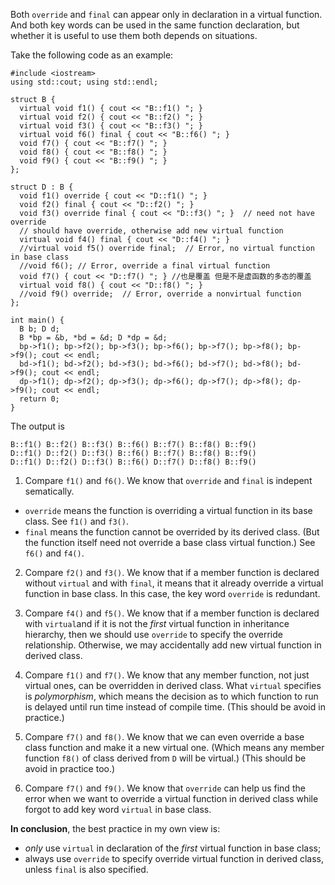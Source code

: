 Both `override` and `final` can appear only in declaration in a virtual function. And both key words can be used in the same function declaration, but whether it is useful to use them both depends on situations.

Take the following code as an example:

    #include <iostream>
    using std::cout; using std::endl;

    struct B {
      virtual void f1() { cout << "B::f1() "; }
      virtual void f2() { cout << "B::f2() "; }
      virtual void f3() { cout << "B::f3() "; }
      virtual void f6() final { cout << "B::f6() "; }
      void f7() { cout << "B::f7() "; }
      void f8() { cout << "B::f8() "; }
      void f9() { cout << "B::f9() "; }
    };

    struct D : B {
      void f1() override { cout << "D::f1() "; }
      void f2() final { cout << "D::f2() "; }
      void f3() override final { cout << "D::f3() "; }  // need not have override
      // should have override, otherwise add new virtual function
      virtual void f4() final { cout << "D::f4() "; }
      //virtual void f5() override final;  // Error, no virtual function in base class
      //void f6(); // Error, override a final virtual function
      void f7() { cout << "D::f7() "; } //也是覆盖 但是不是虚函数的多态的覆盖
      virtual void f8() { cout << "D::f8() "; }
      //void f9() override;  // Error, override a nonvirtual function 
    };

    int main() {
      B b; D d;
      B *bp = &b, *bd = &d; D *dp = &d;
      bp->f1(); bp->f2(); bp->f3(); bp->f6(); bp->f7(); bp->f8(); bp->f9(); cout << endl;
      bd->f1(); bd->f2(); bd->f3(); bd->f6(); bd->f7(); bd->f8(); bd->f9(); cout << endl;
      dp->f1(); dp->f2(); dp->f3(); dp->f6(); dp->f7(); dp->f8(); dp->f9(); cout << endl;
      return 0;
    }

The output is

    B::f1() B::f2() B::f3() B::f6() B::f7() B::f8() B::f9()
    D::f1() D::f2() D::f3() B::f6() B::f7() B::f8() B::f9()
    D::f1() D::f2() D::f3() B::f6() D::f7() D::f8() B::f9()

1. Compare `f1()` and `f6()`. We know that `override` and `final` is indepent sematically.

  - `override` means the function is overriding a virtual function in its base class. See `f1()` and `f3()`.
  - `final` means the function cannot be overrided by its derived class. (But the function itself need not override a base class virtual function.) See `f6()` and `f4()`.

2. Compare `f2()` and `f3()`. We know that if a member function is declared without `virtual` and with `final`, it means that it already override a virtual function in base class. In this case, the key word `override` is redundant.

3. Compare `f4()` and `f5()`. We know that if a member function is declared with `virtual`and if it is not the *first* virtual function in inheritance hierarchy, then we should use `override` to specify the override relationship. Otherwise, we may accidentally add new virtual function in derived class.

4. Compare `f1()` and `f7()`. We know that any member function, not just virtual ones, can be overridden in derived class. What `virtual` specifies is *polymorphism*, which means the decision as to which function to run is delayed until run time instead of compile time. (This should be avoid in practice.)

5. Compare `f7()` and `f8()`. We know that we can even override a base class function and make it a new virtual one. (Which means any member function `f8()` of class derived from `D` will be virtual.) (This should be avoid in practice too.)

6. Compare `f7()` and `f9()`. We know that `override` can help us find the error when we want to override a virtual function in derived class while forgot to add key word `virtual` in base class.

**In conclusion**, the best practice in my own view is:

  - *only* use `virtual` in declaration of the *first* virtual function in base class;
  - always use `override` to specify override virtual function in derived class, unless `final` is also specified.
